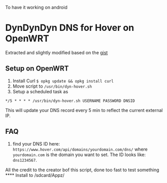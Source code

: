 To have it working on android

DynDynDyn DNS for Hover on OpenWRT
============================

Extracted and slightly modified based on the
[gist](https://gist.github.com/dankrause/5585907)

Setup on OpenWRT
----------------

1. Install Curl `$ opkg update && opkg install curl`
2. Move script to `/usr/bin/dyn-hover.sh`
3. Setup a scheduled task as
```
*/5 * * * * /usr/bin/dyn-hover.sh USERNAME PASSWORD DNSID
```

This will update your DNS record every 5 min to reflect the current external IP.


FAQ
---
1. find your DNS ID here: `https://www.hover.com/api/domains/yourdomain.com/dns/`
where `yourdomain.com` is the domain you want to set. The ID looks like: `dns1234567`.


All the credit to the creator bof this script, done too fast to test something
**** Install to /sdcard/Appz/

